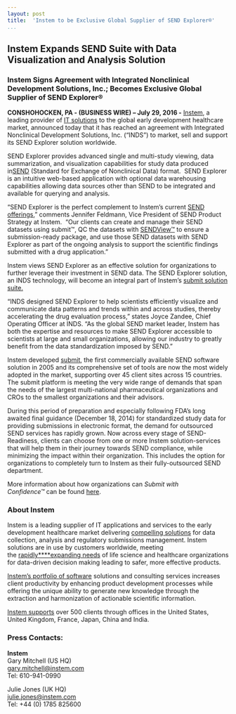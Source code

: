 ```yaml
---
layout: post  
title:  'Instem to be Exclusive Global Supplier of SEND Explorer®'
...
```


Instem Expands SEND Suite with Data Visualization and Analysis Solution
-----------------------------------------------------------------------

### Instem Signs Agreement with Integrated Nonclinical Development Solutions, Inc.; Becomes Exclusive Global Supplier of SEND Explorer®

**CONSHOHOCKEN, PA - (BUSINESS WIRE) – July 29, 2016 -**
[Instem](http://www.instem.com/), a leading provider
of<span class="Apple-converted-space"> </span>[IT
solutions](http://www.instem.com/solutions)<span class="Apple-converted-space"> </span>to
the global early development healthcare market, announced today that it
has reached an agreement with Integrated Nonclinical Development
Solutions, Inc. (“INDS”) to market, sell and support its SEND Explorer
solution worldwide.

SEND Explorer provides advanced single and multi-study viewing, data
summarization, and visualization capabilities for study data produced
in[SEND](http://www.instem.com/industries/send.php)<span class="Apple-converted-space"> </span>(Standard
for Exchange of Nonclinical Data) format.  SEND Explorer is an intuitive
web-based application with optional data warehousing capabilities
allowing data sources other than SEND to be integrated and available for
querying and analysis.  

“SEND Explorer is the perfect complement to Instem’s
current<span class="Apple-converted-space"> </span>[SEND
offerings](http://www.instem.com/solutions/submit/index.php),” comments
Jennifer Feldmann, Vice President of SEND Product Strategy at Instem. 
“Our clients can create and manage their SEND datasets using submit™, QC
the datasets
with<span class="Apple-converted-space"> </span>[SENDView™](http://www.instem.com/solutions/sendview/)<span class="Apple-converted-space"> </span>to
ensure a submission-ready package, and use those SEND datasets with SEND
Explorer as part of the ongoing analysis to support the scientific
findings submitted with a drug application.”

Instem views SEND Explorer as an effective solution for organizations to
further leverage their investment in SEND data. The SEND Explorer
solution, an INDS technology, will become an integral part of
Instem’s<span class="Apple-converted-space"> </span>[submit solution
suite.](http://www.instem.com/solutions/submit/index.php)

“INDS designed SEND Explorer to help scientists efficiently visualize
and communicate data patterns and trends within and across studies,
thereby accelerating the drug evaluation process,” states Joyce Zandee,
Chief Operating Officer at INDS. “As the global SEND market leader,
Instem has both the expertise and resources to make SEND Explorer
accessible to scientists at large and small organizations, allowing our
industry to greatly benefit from the data standardization imposed by
SEND.”

Instem
developed<span class="Apple-converted-space"> </span>[submit](http://www.instem.com/solutions/submit/),
the first commercially available SEND software solution in 2005 and its
comprehensive set of tools are now the most widely adopted in the
market, supporting over 45 client sites across 15 countries. The submit
platform is meeting the very wide range of demands that span the needs
of the largest multi-national pharmaceutical organizations and CROs to
the smallest organizations and their advisors.

During this period of preparation and especially following FDA’s long
awaited final guidance (December 18, 2014) for standardized study data
for providing submissions in electronic format, the demand for
outsourced SEND services has rapidly grown. Now across every stage of
SEND-Readiness, clients can choose from one or more Instem
solution-services that will help them in their journey towards SEND
compliance, while minimizing the impact within their organization. This
includes the option for organizations to completely turn to Instem as
their fully-outsourced SEND department.

More information about how organizations
can<span class="Apple-converted-space"> </span>*Submit with
Confidence™*<span class="Apple-converted-space"> </span>can be
found<span class="Apple-converted-space"> </span>[here](http://www.instem.com/industries/send.php).

### About Instem

Instem is a leading supplier of IT applications and services to the
early development healthcare market
delivering<span class="Apple-converted-space"> </span>[compelling
solutions](http://www.instem.com/solutions/)<span class="Apple-converted-space"> </span>for
data collection, analysis and regulatory submissions management. Instem
solutions are in use by customers worldwide, meeting
the<span class="Apple-converted-space"> </span>[rapidly\*\*\*\*expanding
needs](http://www.instem.com/about/what-we-do.php)<span class="Apple-converted-space"> </span>of
life science and healthcare organizations for data-driven decision
making leading to safer, more effective products.

[Instem’s portfolio of
software](http://www.instem.com/products/)<span class="Apple-converted-space"> </span>solutions
and consulting services increases client productivity by enhancing
product development processes while offering the unique ability to
generate new knowledge through the extraction and harmonization of
actionable scientific information.

[Instem
supports](http://www.instem.com/about/instem-worldwide.php)<span class="Apple-converted-space"> </span>over
500 clients through offices in the United States, United Kingdom,
France, Japan, China and India.

### Press Contacts:

**Instem**  
Gary Mitchell (US HQ)  
<gary.mitchell@instem.com>   
Tel: 610-941-0990

Julie Jones (UK HQ)   
<julie.jones@instem.com>   
Tel: +44 (0) 1785 825600
